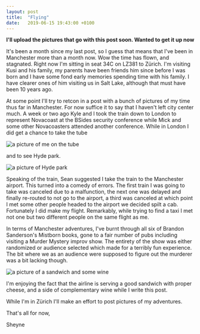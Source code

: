 ```yaml
---
layout: post
title:  "Flying"
date:   2019-06-15 19:43:00 +0100
---
```


**I'll upload the pictures that go with this post soon. Wanted to get it up now**

It's been a month since my last post, so I guess that means that I've been in Manchester 
more than a month now. Wow the time has flown, and stagnated. Right now I'm sitting 
in seat 34C on LZ381 to Zürich. I'm visiting Kusi and his family, my parents have been friends 
him since before I was born and I have some fond early memories spending time with his family. 
I have clearer ones of him visiting us in Salt Lake, although that must have been 10 years 
ago. 

At some point I'll try to retcon in a post with a bunch of pictures of my time thus far in Manchester. 
For now suffice it to say that I haven't left city center much. A week or two ago Kyle and I 
took the train down to London to represent Novacoast at the BSides security conference while 
Mick and some other Novacoasters attended another conference. While in London I did get a chance 
to take the tube

![a picture of me on the tube]()

and to see Hyde park.

![a picture of Hyde park]()

Speaking of the train, Sean suggested I take the train to the Manchester airport. This turned into a 
comedy of errors. The first train I was going to take was canceled due to a malfunction, the next
one was delayed and finally re-routed to not go to the airport, a third was canceled at which point 
I met some other people headed to the airport we decided spilt a cab. Fortunately I did make my 
flight. Remarkably, while trying to find a taxi I met not one but two different people on the same 
flight as me. 

In terms of Manchester adventures, I've burnt through all six of Brandon Sanderson's Mistborn books,
gone to a fair number of pubs including visiting a Murder Mystery improv show. The entirety of the
show was either randomized or audience selected which made for a terribly fun experience. The 
bit where we as an audience were supposed to figure out the murderer was a bit lacking though. 

![a picture of a sandwich and some wine]()

I'm enjoying the fact that the airline is serving a good sandwich with proper cheese, and a side of
complementary wine while I write this post. 

While I'm in Zürich I'll make an effort to post pictures of my adventures. 

That's all for now, 

Sheyne